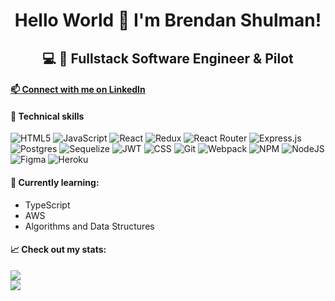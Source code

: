 <h1 align="center">
Hello World 👋 I'm Brendan Shulman!
</h1>

<h2 align="center">
💻 🚀 Fullstack Software Engineer & Pilot
</h2>

<h4>

<a href="https://www.linkedin.com/in/brendan-shulman/">
📫 Connect with me on LinkedIn
</a>

</h4>

#### 💼 Technical skills

![HTML5](https://img.shields.io/badge/Code-HTML5-%23E34F26.svg?style=plastic&logo=html5&logoColor=%23E34F26)
![JavaScript](https://img.shields.io/badge/Code-JavaScript-yellow.svg?style=plastic&logo=javascript&logoColor=%23F7DF1E)
![React](https://img.shields.io/badge/Code-React-%2361DAFB.svg?style=plastic&logo=react&logoColor=%2361DAFB)
![Redux](https://img.shields.io/badge/Code-Redux-%23593d88.svg?style=plastic&logo=redux&logoColor=white)
![React Router](https://img.shields.io/badge/Code-React_Router-CA4245?style=plastic&logo=react-router&logoColor=CA4245)
![Express.js](https://img.shields.io/badge/Code-Express.js-yellowgreen.svg?style=plastic&logo=express&logoColor=yellowgreen)
![Postgres](https://img.shields.io/badge/Code-PostgreSQL-%23316192.svg?style=plastic&logo=postgresql&logoColor=white)
![Sequelize](https://img.shields.io/badge/Code-Sequelize-52B0E7?style=plastic&logo=Sequelize&logoColor=52B0E7)
![JWT](https://img.shields.io/badge/Code-JWT-black?style=plastic&logo=JSON%20web%20tokens)
![CSS](https://img.shields.io/badge/Style-CSS-%231572B6.svg?style=plastic&logo=css3&logoColor=%231572B6)
![Git](https://img.shields.io/badge/Tools-Git-%23F05033.svg?style=plastic&logo=git&logoColor=%23F05033)
![Webpack](https://img.shields.io/badge/Tools-Webpack-%238DD6F9.svg?style=plastic&logo=webpack&logoColor=%238DD6F9)
![NPM](https://img.shields.io/badge/Code-NPM-red.svg?style=plastic&logo=npm&logoColor=white)
![NodeJS](https://img.shields.io/badge/Tools-Node.js-6DA55F?style=plastic&logo=node.js&logoColor=6DA55F)
![Figma](https://img.shields.io/badge/Tools-Figma-%23F24E1E.svg?style=plastic&logo=figma&logoColor=%23F24E1E)
![Heroku](https://img.shields.io/badge/Tools-Heroku-%23430098.svg?style=plastic&logo=heroku&logoColor=white)

#### 🔭 Currently learning:

- TypeScript
- AWS
- Algorithms and Data Structures

#### 📈 Check out my stats:

<a href="https://github.com/bshulman210">
  <img align="center" src="https://github-readme-stats.vercel.app/api?username=bshulman210&hide=issues,stars&show_icons=true&theme=vision-friendly-dark" />
</a>

</br>

<a href="https://github.com/bshulman210">
  <img align="center" src="https://github-readme-stats.vercel.app/api/top-langs/?username=bshulman210&layout=compact&theme=vision-friendly-dark&hide=Ruby&card_width=448" />
</a>
